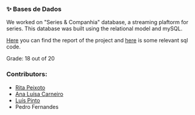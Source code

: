### :sparkles: Bases de Dados

We worked on "Series & Companhia" database, a streaming plaftorm for series. 
This database was built using the relational model and mySQL.

[Here](https://github.com/rita-peixoto/uminho-lei/blob/main/3YEAR/1st/BD/RelatorioBD_G13_Fase_I.pdf) you can find the report of the project and [here](https://github.com/rita-peixoto/uminho-lei/blob/main/3YEAR/1st/BD/queries.sql) is some relevant sql code.

Grade: 18 out of 20


### Contributors:
- [Rita Peixoto](https://github.com/rita-peixoto)
- [Ana Luísa Carneiro](https://github.com/Analucar)
- [Luís Pinto](https://github.com/L-Pinto)
- Pedro Fernandes

